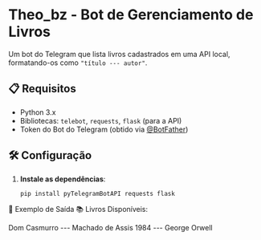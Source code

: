 # Theo_bz - Bot de Gerenciamento de Livros

Um bot do Telegram que lista livros cadastrados em uma API local, formatando-os como `"título --- autor"`.

## 📋 Requisitos
- Python 3.x
- Bibliotecas: `telebot`, `requests`, `flask` (para a API)
- Token do Bot do Telegram (obtido via [@BotFather](https://t.me/BotFather))

## 🛠️ Configuração
1. **Instale as dependências**:
   ```bash
   pip install pyTelegramBotAPI requests flask

📄 Exemplo de Saída
📚 Livros Disponíveis:

Dom Casmurro --- Machado de Assis
1984 --- George Orwell
